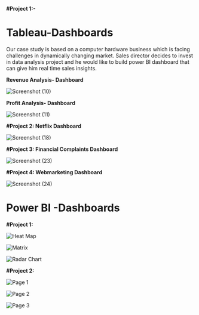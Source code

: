 **#Project 1:-**

# Tableau-Dashboards
Our case study is based on a computer hardware business which is facing challenges in dynamically changing market. Sales director decides to invest in data analysis project and he would like to build power BI dashboard that can give him real time sales insights.

**Revenue Analysis- Dashboard**

![Screenshot (10)](https://github.com/aarsh121/Tableau-Dashboards/assets/51901455/5360829c-0182-4a62-bbc5-4e8f05d50c00)

**Profit Analysis- Dashboard**

![Screenshot (11)](https://github.com/aarsh121/Tableau-Dashboards/assets/51901455/e65910af-dfe0-4af0-972f-e1582e7d95d0)


**#Project 2: 
Netflix Dashboard**


![Screenshot (18)](https://github.com/aarsh121/Tableau-Dashboards/assets/51901455/86eb8b84-2a49-4e3b-ae4b-323724ba3a3f)


**#Project 3: 
Financial Complaints Dashboard**

![Screenshot (23)](https://github.com/aarsh121/Tableau-Dashboards/assets/51901455/bf88ab6f-3d6f-4dbb-bb03-6d85888c3f1a)


**#Project 4: 
Webmarketing Dashboard**

![Screenshot (24)](https://github.com/aarsh121/Tableau-Dashboards/assets/51901455/e7f52520-4304-40f2-8c39-59c520081258)


# Power BI -Dashboards

**#Project 1:** 

![Heat Map](https://github.com/aarsh121/Tableau-Dashboards/assets/51901455/df17d72e-1790-43ea-9b8d-a717482ba9a8)


![Matrix](https://github.com/aarsh121/Tableau-Dashboards/assets/51901455/67d78a5f-c6bd-45e0-9c7e-81dc9d00d1f4)


![Radar Chart](https://github.com/aarsh121/Tableau-Dashboards/assets/51901455/5af539b8-ffb3-40a6-b2c4-794bcd8927ae)


**#Project 2:** 

![Page 1](https://github.com/aarsh121/Tableau-Power-BI-Dashboards/assets/51901455/66d4fc85-152b-48a6-a259-f0b6d0eecdaa)


![Page 2](https://github.com/aarsh121/Tableau-Power-BI-Dashboards/assets/51901455/279384bf-0a2f-4d22-98af-f591f3578d57)


![Page 3](https://github.com/aarsh121/Tableau-Power-BI-Dashboards/assets/51901455/16d4b310-9130-4811-887b-0ac628f5c2e1)
